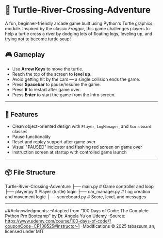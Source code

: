 # 🐢 Turtle-River-Crossing-Adventure
A fun, beginner-friendly arcade game built using Python's Turtle graphics module. Inspired by the classic *Frogger*, this game challenges players to help a turtle cross a river by dodging lots of floating logs, leveling up, and trying not to become turtle soup!


## 🎮 Gameplay

- Use **Arrow Keys** to move the turtle.
- Reach the top of the screen to **level up**.
- Avoid getting hit by the cars — a single collision ends the game.
- Press **Spacebar** to pause/resume the game.
- Press **R** to restart after game over.
- Press **Enter** to start the game from the intro screen.

---

## 🧠 Features

- Clean object-oriented design with `Player`, `LogManager`, and `Scoreboard` classes
- Pause functionality
- Reset and replay support after game over
- Visual "PAUSED" indicator and flashing red screen on game over
- Instruction screen at startup with controlled game launch

---

## 📦 File Structure
Turtle-River-Crossing-Adventure
├── main.py # Game controller and loop
├── player.py # Player (turtle) logic
├── car_manager.py # Log creation and movement logic
├── scoreboard.py # Score, level, and messages

---

##Acknowledgments:
-Adapted from “100 Days of Code: The Complete Python Pro Bootcamp” by Dr. Angela Yu on Udemy 
-Source: https://www.udemy.com/course/100-days-of-code/?couponCode=CP130525#instructor-1
-Modifications © 2025 tabassum_an, licensed under MIT
